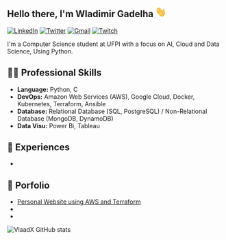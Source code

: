<h2> Hello there, I'm Wladimir Gadelha <img src="https://raw.githubusercontent.com/ABSphreak/ABSphreak/master/gifs/Hi.gif" height="25px"> </h2>

[ ![LinkedIn](https://img.shields.io/badge/LinkedIn-4682B4?style=for-the-badge&logo=linkedin&logoColor=white)]() [![Twitter](https://img.shields.io/badge/Twitter-1E90FF?style=for-the-badge&logo=twitter&logoColor=white)](https://twitter.com/VlaadX_)  [![Gmail](https://img.shields.io/badge/Gmail-D14836?style=for-the-badge&logo=gmail&logoColor=white)](_) [ ![Twitch](https://img.shields.io/badge/Twitch-9146FF?style=for-the-badge&logo=twitch&logoColor=white)]()


I'm a Computer Science student at UFPI with a focus on AI, Cloud and Data Science, Using Python.

##  👨‍💻 Professional Skills
-  **Language:**  Python, C
-  **DevOps:**  Amazon Web Services (AWS), Google Cloud, Docker, Kubernetes, Terraform, Ansible
-  **Database:** Relational Database (SQL, PostgreSQL) / Non-Relational Database (MongoDB, DynamoDB)
-  **Data Visu:** Power Bi, Tableau 

## 🌱 Experiences
-
## 💎 Porfolio
- [Personal Website using AWS and Terraform](https://github.com/VlaadX/StaticWebsite-Terraform-AWS)
-
- 
![VlaadX GitHub stats](https://github-readme-stats.vercel.app/api?username=VlaadX&show_icons=true&theme=gotham)
